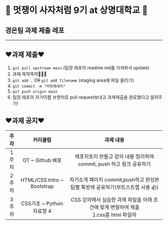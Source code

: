 # 🦁 멋쟁이 사자처럼 9기 at 상명대학교 🦁

## 경은팀 과제 제출 레포

---
## ❤️과제 제출❤️
1. `git pull upstream main` (팀장 레포의 readme.md를 가져와서 update)
2. 과제 뚝딱뚝딱👩🏻‍💻
3. `git add .` OR `git add filename` (staging area에 파일 올리기)
4. `git commit -m "커밋메세지"`
5. `git push origin main`
6. 팀장 레포의 자기이름 브랜치로 pull request보내고 과제제출을 완료했다고 알려주기!

## ❤️과제 공지❤️ 
|주차|커리큘럼|과제 내용|
|:---:|:---:|:---:|
|1주차|OT ~ Github 배포|레포지토리 만들고 강의 내용 정리하여 commit, push 하고 링크 공유하기|
|2주차|HTML/CSS Intro ~ Bootstrap|자기소개 페이지 commit,push하고 완성본 팀별 톡방에 공유하기(부트스트랩 사용 必)|
|3주차|CSS기초 ~ Python 자료형 4 |CSS 강의에서 실습한 과제 파일을 아래 조건에 맞게 변형하여 제출<br> 1.css를 html 파일의 <style> 태그 안에 작성하는 것이 아닌 css 파일에 따로 작성 후 html과 연결 <br>2. 페이지 크기를 아무리 축소하고 확대해도 footer가 밑에 유지되게 설정 |



---

## 다른 팀 레포 놀러가기 🏄‍♂️

[경은팀](https://github.com/GyeongEun-Kim/Likelion9-Hw)

[어진팀](https://github.com/mingmeng030/Likelion-9th-homework)

[수진팀](https://github.com/sooziini/likelion9th-assignment)

[현빈팀](https://github.com/myunbongs/LikeLion_9_HW)
